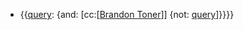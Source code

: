 - {{[query](<query.md>): {and: [cc:[[Brandon Toner](<cc:[[Brandon Toner.md>)]] {not: [query](<query.md>)]}}}}
